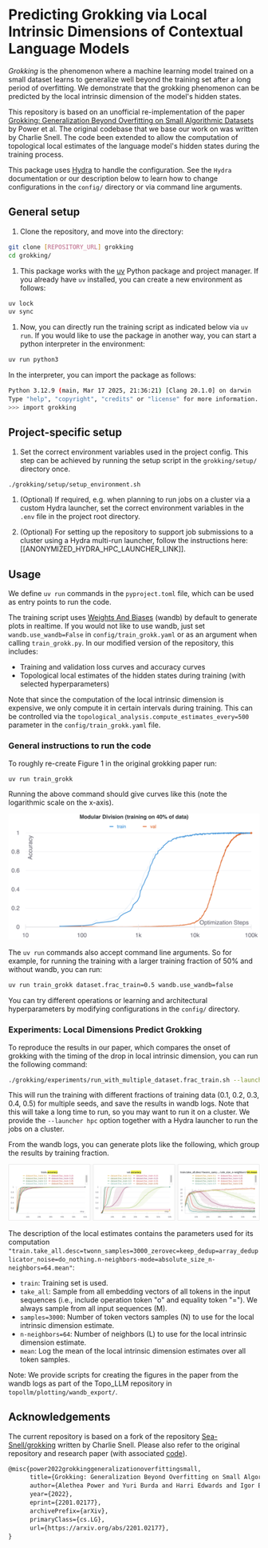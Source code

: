 # Predicting Grokking via Local Intrinsic Dimensions of Contextual Language Models

*Grokking* is the phenomenon where a machine learning model trained on a small dataset learns to generalize well beyond the training set after a long period of overfitting.
We demonstrate that the grokking phenomenon can be predicted by the local intrinsic dimension of the model's hidden states.

This repository is based on an unofficial re-implementation of the paper [Grokking: Generalization Beyond Overfitting on Small Algorithmic Datasets](https://arxiv.org/abs/2201.02177) by Power et al.
The original codebase that we base our work on was written by Charlie Snell.
The code been extended to allow the computation of topological local estimates of the language model's hidden states during the training process.

This package uses [Hydra](https://hydra.cc/docs/intro) to handle the configuration.
See the `Hydra` documentation or our description below to learn how to change configurations in the `config/` directory or via command line arguments.

## General setup

1. Clone the repository, and move into the directory:

```bash
git clone [REPOSITORY_URL] grokking
cd grokking/
```

1. This package works with the [uv](https://docs.astral.sh/uv/) Python package and project manager.
If you already have `uv` installed, you can create a new environment as follows:

```bash
uv lock
uv sync
```

1. Now, you can directly run the training script as indicated below via `uv run`.
If you would like to use the package in another way, you can start a python interpreter in the environment:

```bash
uv run python3
```

In the interpreter, you can import the package as follows:

```bash
Python 3.12.9 (main, Mar 17 2025, 21:36:21) [Clang 20.1.0] on darwin
Type "help", "copyright", "credits" or "license" for more information.
>>> import grokking
```

## Project-specific setup

1. Set the correct environment variables used in the project config.
This step can be achieved by running the setup script in the `grokking/setup/` directory once.

```bash
./grokking/setup/setup_environment.sh
```

1. (Optional) If required, e.g. when planning to run jobs on a cluster via a custom Hydra launcher, set the correct environment variables in the `.env` file in the project root directory.

1. (Optional) For setting up the repository to support job submissions to a cluster using a Hydra multi-run launcher, follow the instructions here: [[ANONYMIZED_HYDRA_HPC_LAUNCHER_LINK]].

## Usage

We define `uv run` commands in the `pyproject.toml` file, which can be used as entry points to run the code.

The training script uses [Weights And Biases](https://wandb.ai/home) (wandb) by default to generate plots in realtime.
If you would not like to use wandb, just set `wandb.use_wandb=False` in `config/train_grokk.yaml` or as an argument when calling `train_grokk.py`.
In our modified version of the repository, this includes:

- Training and validation loss curves and accuracy curves
- Topological local estimates of the hidden states during training (with selected hyperparameters)

Note that since the computation of the local intrinsic dimension is expensive, we only compute it in certain intervals during training.
This can be controlled via the `topological_analysis.compute_estimates_every=500` parameter in the `config/train_grokk.yaml` file.

### General instructions to run the code

To roughly re-create Figure 1 in the original grokking paper run:

```bash
uv run train_grokk
```

Running the above command should give curves like this (note the logarithmic scale on the x-axis).

![Training and validation accuracy single run](figures/main_figure_accuracy.png)

The `uv run` commands also accept command line arguments.
So for example, for running the training with a larger training fraction of 50% and without wandb, you can run:

```bash
uv run train_grokk dataset.frac_train=0.5 wandb.use_wandb=false
```

You can try different operations or learning and architectural hyperparameters by modifying configurations in the `config/` directory.

### Experiments: Local Dimensions Predict Grokking

To reproduce the results in our paper, which compares the onset of grokking with the timing of the drop in local intrinsic dimension, you can run the following command:

```bash
./grokking/experiments/run_with_multiple_dataset.frac_train.sh --launcher basic
```

This will run the training with different fractions of training data (0.1, 0.2, 0.3, 0.4, 0.5) for multiple seeds, and save the results in wandb logs.
Note that this will take a long time to run, so you may want to run it on a cluster.
We provide the  `--launcher hpc` option together with a Hydra launcher to run the jobs on a cluster.

From the wandb logs, you can generate plots like the following, which group the results by training fraction.

![Training and validation accuracy and local intrinsic dimension different training data fractions](figures/different_frac_train_grouped_for_5_seeds.png)

The description of the local estimates contains the parameters used for its computation `"train.take_all.desc=twonn_samples=3000_zerovec=keep_dedup=array_deduplicator_noise=do_nothing.n-neighbors-mode=absolute_size_n-neighbors=64.mean"`:

- `train`: Training set is used.
- `take_all`: Sample from all embedding vectors of all tokens in the input sequences (i.e., include operation token "o" and equality token "="). We always sample from all input sequences (M).
- `samples=3000`: Number of token vectors samples (N) to use for the local intrinsic dimension estimate.
- `n-neighbors=64`: Number of neighbors (L) to use for the local intrinsic dimension estimate.
- `mean`: Log the mean of the local intrinsic dimension estimates over all token samples.

Note: We provide scripts for creating the figures in the paper from the wandb logs as part of the Topo_LLM repository in `topollm/plotting/wandb_export/`.

## Acknowledgements

The current repository is based on a fork of the repository [Sea-Snell/grokking](https://github.com/Sea-Snell/grokking) written by Charlie Snell.
Please also refer to the original repository and research paper (with associated [code](https://github.com/openai/grok)).

```tex
@misc{power2022grokkinggeneralizationoverfittingsmall,
      title={Grokking: Generalization Beyond Overfitting on Small Algorithmic Datasets}, 
      author={Alethea Power and Yuri Burda and Harri Edwards and Igor Babuschkin and Vedant Misra},
      year={2022},
      eprint={2201.02177},
      archivePrefix={arXiv},
      primaryClass={cs.LG},
      url={https://arxiv.org/abs/2201.02177}, 
}
```
